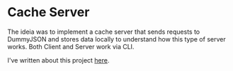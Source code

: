 # Cache Server
The ideia was to implement a cache server that sends requests to DummyJSON and stores data locally to understand how
this type of server works. Both Client and Server work via CLI.

I've written about this project [here](https://boubeejul.github.io/my-page/projects/cache_server.html).
